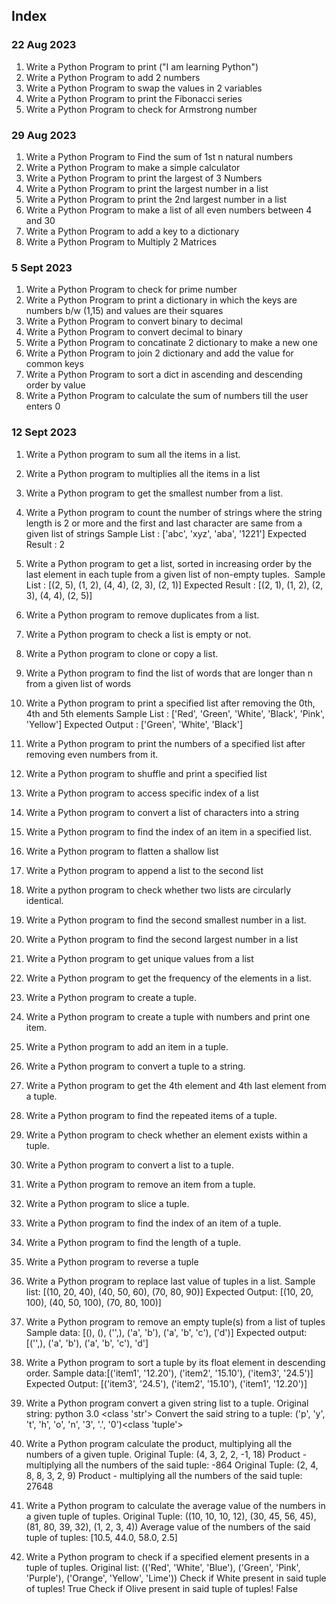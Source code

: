 ## Index

### 22 Aug 2023

1. Write a Python Program to print ("I am learning Python")
2. Write a Python Program to add 2 numbers
3. Write a Python Program to swap the values in 2 variables
4. Write a Python Program to print the Fibonacci series
5. Write a Python Program to check for Armstrong number

### 29 Aug 2023

1. Write a Python Program to Find the sum of 1st n natural numbers
2. Write a Python Program to make a simple calculator
3. Write a Python Program to print the largest of 3 Numbers
4. Write a Python Program to print the largest number in a list
5. Write a Python Program to print the 2nd largest number in a list
6. Write a Python Program to make a list of all even numbers between 4 and 30
7. Write a Python Program to add a key to a dictionary
8. Write a Python Program to Multiply 2 Matrices

### 5 Sept 2023

1. Write a Python Program to check for prime number
2. Write a Python Program to print a dictionary in which the keys are numbers b/w (1,15) and values are their squares
3. Write a Python Program to convert binary to decimal
4. Write a Python Program to convert decimal to binary
5. Write a Python Program to concatinate 2 dictionary to make a new one
6. Write a Python Program to join 2 dictionary and add the value for common keys
7. Write a Python Program to sort a dict in ascending and descending order by value
8. Write a Python Program to calculate the sum of numbers till the user enters 0

### 12 Sept 2023

1. Write a Python program to sum all the items in a list.
2. Write a Python program to multiplies all the items in a list
3. Write a Python program to get the smallest number from a list. 
4. Write a Python program to count the number of strings where the string length is 2 or more and the first and last character are same from a given list of strings
    Sample List : ['abc', 'xyz', 'aba', '1221']
    Expected Result : 2
5. Write a Python program to get a list, sorted in increasing order by the last element in each tuple from a given list of non-empty tuples. 
    Sample List : [(2, 5), (1, 2), (4, 4), (2, 3), (2, 1)]
    Expected Result : [(2, 1), (1, 2), (2, 3), (4, 4), (2, 5)]

6. Write a Python program to remove duplicates from a list. 
7. Write a Python program to check a list is empty or not. 
8. Write a Python program to clone or copy a list. 
9. Write a Python program to find the list of words that are longer than n from a given list of words
10. Write a Python program to print a specified list after removing the 0th, 4th and 5th elements
    Sample List : ['Red', 'Green', 'White', 'Black', 'Pink', 'Yellow']
    Expected Output : ['Green', 'White', 'Black']
11. Write a Python program to print the numbers of a specified list after removing even numbers from it.
12. Write a Python program to shuffle and print a specified list
13. Write a Python program to access specific index of a list
14. Write a Python program to convert a list of characters into a string
15. Write a Python program to find the index of an item in a specified list. 
16. Write a Python program to flatten a shallow list
17. Write a Python program to append a list to the second list
18. Write a python program to check whether two lists are circularly identical. 
19. Write a Python program to find the second smallest number in a list. 
20. Write a Python program to find the second largest number in a list
21. Write a Python program to get unique values from a list
22. Write a Python program to get the frequency of the elements in a list.
23. Write a Python program to create a tuple.
24. Write a Python program to create a tuple with numbers and print one item.
25. Write a Python program to add an item in a tuple.
26. Write a Python program to convert a tuple to a string.
27. Write a Python program to get the 4th element and 4th last element from a tuple.
28. Write a Python program to find the repeated items of a tuple.
29. Write a Python program to check whether an element exists within a tuple.
30. Write a Python program to convert a list to a tuple.
31. Write a Python program to remove an item from a tuple.
32. Write a Python program to slice a tuple.
33. Write a Python program to find the index of an item of a tuple.
34. Write a Python program to find the length of a tuple.
35. Write a Python program to reverse a tuple
36. Write a Python program to replace last value of tuples in a list.
    Sample list: [(10, 20, 40), (40, 50, 60), (70, 80, 90)]
    Expected Output: [(10, 20, 100), (40, 50, 100), (70, 80, 100)]
37. Write a Python program to remove an empty tuple(s) from a list of tuples
    Sample data: [(), (), ('',), ('a', 'b'), ('a', 'b', 'c'), ('d')]
    Expected output: [('',), ('a', 'b'), ('a', 'b', 'c'), 'd'] 
38. Write a Python program to sort a tuple by its float element in descending order.
    Sample data:[('item1', '12.20'), ('item2', '15.10'), ('item3', '24.5')]
    Expected Output: [('item3', '24.5'), ('item2', '15.10'), ('item1', '12.20')]
39. Write a Python program convert a given string list to a tuple.
    Original string: python 3.0 <class 'str'>
    Convert the said string to a tuple: ('p', 'y', 't', 'h', 'o', 'n', '3', '.', '0')<class 'tuple'>
40. Write a Python program calculate the product, multiplying all the numbers of a given tuple.
    Original Tuple: (4, 3, 2, 2, -1, 18)
    Product - multiplying all the numbers of the said tuple: -864
    Original Tuple: (2, 4, 8, 8, 3, 2, 9)
    Product - multiplying all the numbers of the said tuple: 27648 
41. Write a Python program to calculate the average value of the numbers in a given tuple of tuples.
    Original Tuple: ((10, 10, 10, 12), (30, 45, 56, 45), (81, 80, 39, 32), (1, 2, 3, 4))
    Average value of the numbers of the said tuple of tuples: [10.5, 44.0, 58.0, 2.5]
42. Write a Python program to check if a specified element presents in a tuple of tuples.
    Original list: (('Red', 'White', 'Blue'), ('Green', 'Pink', 'Purple'), ('Orange', 'Yellow', 'Lime'))
    Check if White present in said tuple of tuples!
    True
    Check if Olive present in said tuple of tuples!
    False